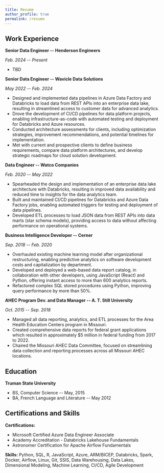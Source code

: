 ```yaml
---
title: Resume
author_profile: true
permalink: /resume
---
```


## Work Experience

**Senior Data Engineer -- Henderson Engineers**

*Feb. 2024 -- Present*

- TBD

**Senior Data Engineer -- Wavicle Data Solutions**

*May 2022 -- Feb. 2024*

- Designed and implemented data pipelines in Azure Data Factory and Databricks to load data from REST APIs
into an enterprise data lake, resulting in streamlined access to customer data for advanced analytics.
- Drove the development of CI/CD pipelines for data platform projects, enabling infrastructure-as-code with
automated testing and deployment for Databricks and Azure resources.
- Conducted architecture assessments for clients, including optimization strategies, improvement
recommendations, and potential timelines for implementation.
- Met with current and prospective clients to define business requirements, compare data platform architectures,
and develop strategic roadmaps for cloud solution development.

**Data Engineer -- Watco Companies**

*Feb. 2020 -- May 2022*

- Spearheaded the design and implementation of an enterprise data lake architecture with Databricks, resulting in
improved data availability and reduced time to insights for the data analytics team.
- Built and maintained CI/CD pipelines for Databricks and Azure Data Factory jobs, enabling automated triggers
for testing and deployment of data pipelines.
- Developed ETL processes to load JSON data from REST APIs into data marts (star schema models), providing
access to data without affecting performance on operational systems.

**Business Intelligence Developer -- Cerner**

*Sep. 2018 -- Feb. 2020*

- Overhauled existing machine learning model after organizational restructuring, enabling predictive analytics on
software development costs and capitalization by department.
- Developed and deployed a web-based data report catalog, in collaboration with other developers, using
JavaScript (React) and Python, offering instant access to more than 600 analytics reports.
- Refactored complex SQL stored procedures using Python, improving query performance by more than 50%.

**AHEC Program Dev. and Data Manager -- A. T. Still University**

*Oct. 2015 -- Sep. 2018*

- Managed all data reporting, analytics, and ETL processes for the Area Health Education Centers program in
Missouri.
- Created comprehensive data reports for federal grant applications which resulted in approximately $5 million in
federal funding from 2017 to 2022.
- Chaired the Missouri AHEC Data Committee, focused on streamlining data collection and reporting processes
across all Missouri AHEC locations.

## Education

**Truman State University**

- BS, Computer Science -- May, 2015
- BA, French Language and Literature -- May 2012

## Certifications and Skills

**Certifications:**

- Microsoft Certified Azure Data Engineer Associate
- Academy Accreditation - Databricks Lakehouse Fundamentals
- Astronomer Certification for Apache Airflow Fundamentals

**Skills:** Python, SQL, R, JavaScript, Azure, ARM/BICEP, Databricks, Spark, Docker, Airflow, Linux, Git, SSIS, Data Warehousing, Data Lakes, Dimensional Modeling, Machine Learning, CI/CD, Agile Development